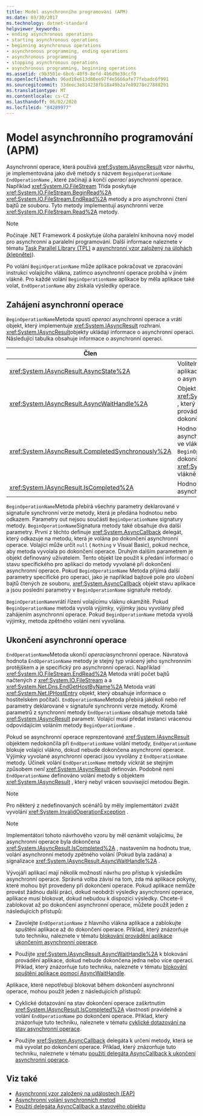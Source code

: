 ```yaml
---
title: Model asynchronního programování (APM)
ms.date: 03/30/2017
ms.technology: dotnet-standard
helpviewer_keywords:
- ending asynchronous operations
- starting asynchronous operations
- beginning asynchronous operations
- asynchronous programming, ending operations
- asynchronous programming
- stopping asynchronous operations
- asynchronous programming, beginning operations
ms.assetid: c9b3501e-6bc6-40f9-8efd-4b6d9e39ccf0
ms.openlocfilehash: 96ad18e613d68ee97f4e5666afe77febadc6f991
ms.sourcegitcommit: 33deec3e814238fb18a49b2a7e89278e27888291
ms.translationtype: MT
ms.contentlocale: cs-CZ
ms.lasthandoff: 06/02/2020
ms.locfileid: "84289977"
---
```

# <a name="asynchronous-programming-model-apm"></a>Model asynchronního programování (APM)
Asynchronní operace, která používá <xref:System.IAsyncResult> vzor návrhu, je implementována jako dvě metody s názvem `BeginOperationName` `EndOperationName` , které začínají a končí *operací* asynchronní operace. Například <xref:System.IO.FileStream> Třída poskytuje <xref:System.IO.FileStream.BeginRead%2A> <xref:System.IO.FileStream.EndRead%2A> metody a pro asynchronní čtení bajtů ze souboru. Tyto metody implementují asynchronní verze <xref:System.IO.FileStream.Read%2A> metody.  
  
> [!NOTE]
> Počínaje .NET Framework 4 poskytuje úloha paralelní knihovna nový model pro asynchronní a paralelní programování. Další informace naleznete v tématu [Task Parallel Library (TPL)](../parallel-programming/task-parallel-library-tpl.md) a [asynchronní vzor založený na úlohách (klepněte)](task-based-asynchronous-pattern-tap.md)).  
  
 Po volání `BeginOperationName` může aplikace pokračovat ve zpracování instrukcí volajícího vlákna, zatímco asynchronní operace probíhá v jiném vlákně. Pro každé volání `BeginOperationName` aplikace by měla aplikace také volat, `EndOperationName` aby získala výsledky operace.  
  
## <a name="beginning-an-asynchronous-operation"></a>Zahájení asynchronní operace  
 `BeginOperationName`Metoda spustí *operaci* asynchronní operace a vrátí objekt, který implementuje <xref:System.IAsyncResult> rozhraní. <xref:System.IAsyncResult>objekty ukládají informace o asynchronní operaci. Následující tabulka obsahuje informace o asynchronní operaci.  
  
|Člen|Popis|  
|------------|-----------------|  
|<xref:System.IAsyncResult.AsyncState%2A>|Volitelný objekt specifický pro aplikaci, který obsahuje informace o asynchronní operaci.|  
|<xref:System.IAsyncResult.AsyncWaitHandle%2A>|Objekt <xref:System.Threading.WaitHandle> , který lze použít k blokování provádění aplikace až do dokončení asynchronní operace.|  
|<xref:System.IAsyncResult.CompletedSynchronously%2A>|Hodnota, která označuje, zda byla asynchronní operace dokončena ve vlákně použitém pro volání `BeginOperationName` namísto dokončení v samostatném <xref:System.Threading.ThreadPool> vlákně.|  
|<xref:System.IAsyncResult.IsCompleted%2A>|Hodnota, která označuje, zda byla asynchronní operace dokončena.|  
  
 `BeginOperationName`Metoda přebírá všechny parametry deklarované v signatuře synchronní verze metody, která je předána hodnotou nebo odkazem. Parametry out nejsou součástí `BeginOperationName` signatury metody. `BeginOperationName`Signatura metody také obsahuje dva další parametry. První z těchto definuje <xref:System.AsyncCallback> delegát, který odkazuje na metodu, která je volána po dokončení asynchronní operace. Volající může určit `null` ( `Nothing` v Visual Basic), pokud nechce, aby metoda vyvolala po dokončení operace. Druhým dalším parametrem je objekt definovaný uživatelem. Tento objekt lze použít k předání informací o stavu specifického pro aplikaci do metody vyvolané při dokončení asynchronní operace. Pokud `BeginOperationName` Metoda přijímá další parametry specifické pro operaci, jako je například bajtové pole pro uložení bajtů čtených ze souboru, <xref:System.AsyncCallback> objekt stavu aplikace a jsou poslední parametry v `BeginOperationName` signatuře metody.  
  
 `BeginOperationName`vrátí řízení volajícímu vláknu okamžitě. Pokud `BeginOperationName` metoda vyvolá výjimky, výjimky jsou vyvolány před zahájením asynchronní operace. Pokud `BeginOperationName` metoda vyvolá výjimky, metoda zpětného volání není vyvolána.  
  
## <a name="ending-an-asynchronous-operation"></a>Ukončení asynchronní operace  
 `EndOperationName`Metoda ukončí *operaci*asynchronní operace. Návratová hodnota `EndOperationName` metody je stejný typ vrácený jeho synchronním protějškem a je specifický pro asynchronní operaci. Například <xref:System.IO.FileStream.EndRead%2A> Metoda vrátí počet bajtů načtených z <xref:System.IO.FileStream> a a <xref:System.Net.Dns.EndGetHostByName%2A> Metoda vrátí <xref:System.Net.IPHostEntry> objekt, který obsahuje informace o hostitelském počítači. `EndOperationName`Metoda přebírá jakékoli nebo ref parametry deklarované v signatuře synchronní verze metody. Kromě parametrů z synchronní metody `EndOperationName` obsahuje metoda také <xref:System.IAsyncResult> parametr. Volající musí předat instanci vrácenou odpovídajícím voláním metody `BeginOperationName` .  
  
 Pokud se asynchronní operace reprezentované <xref:System.IAsyncResult> objektem nedokončila při `EndOperationName` volání metody, `EndOperationName` blokuje volající vlákno, dokud nebude dokončena asynchronní operace. Výjimky vyvolané asynchronní operací jsou vyvolány z `EndOperationName` metody. Účinek volání `EndOperationName` metody víckrát se stejným způsobem není <xref:System.IAsyncResult> definován. Podobně není `EndOperationName` definováno volání metody s objektem <xref:System.IAsyncResult> , který nebyl vrácen související metodou Begin.  
  
> [!NOTE]
> Pro některý z nedefinovaných scénářů by měly implementátori zvážit vyvolání <xref:System.InvalidOperationException> .  
  
> [!NOTE]
> Implementátori tohoto návrhového vzoru by měl oznámit volajícímu, že asynchronní operace byla dokončena <xref:System.IAsyncResult.IsCompleted%2A> , nastavením na hodnotu true, volání asynchronní metody zpětného volání (Pokud byla zadána) a signalizace <xref:System.IAsyncResult.AsyncWaitHandle%2A> .  
  
 Vývojáři aplikací mají několik možností návrhu pro přístup k výsledkům asynchronní operace. Správná volba závisí na tom, zda má aplikace pokyny, které mohou být provedeny při dokončení operace. Pokud aplikace nemůže provést žádnou další práci, dokud neobdrží výsledky asynchronní operace, aplikace musí blokovat, dokud nebudou k dispozici výsledky. Chcete-li zablokovat až po dokončení asynchronní operace, můžete použít jeden z následujících přístupů:  
  
- Zavolejte `EndOperationName` z hlavního vlákna aplikace a zablokujte spuštění aplikace až do dokončení operace. Příklad, který znázorňuje tuto techniku, naleznete v tématu [blokování provádění aplikace ukončením asynchronní operace](blocking-application-execution-by-ending-an-async-operation.md).  
  
- Použijte <xref:System.IAsyncResult.AsyncWaitHandle%2A> k blokování provádění aplikace, dokud nebude dokončena jedna nebo více operací. Příklad, který znázorňuje tuto techniku, naleznete v tématu [blokování spuštění aplikace pomocí AsyncWaitHandle](blocking-application-execution-using-an-asyncwaithandle.md).  
  
 Aplikace, které nepotřebují blokovat během dokončení asynchronní operace, mohou použít jeden z následujících přístupů:  
  
- Cyklické dotazování na stav dokončení operace zaškrtnutím <xref:System.IAsyncResult.IsCompleted%2A> vlastnosti pravidelně a volání `EndOperationName` po dokončení operace. Příklad, který znázorňuje tuto techniku, naleznete v tématu [cyklické dotazování na stav asynchronní operace](polling-for-the-status-of-an-asynchronous-operation.md).  
  
- Použijte <xref:System.AsyncCallback> delegáta k určení metody, která se má vyvolat po dokončení operace. Příklad, který znázorňuje tuto techniku, naleznete v tématu [použití delegáta AsyncCallback k ukončení asynchronní operace](using-an-asynccallback-delegate-to-end-an-asynchronous-operation.md).  
  
## <a name="see-also"></a>Viz také

- [Asynchronní vzor založený na událostech (EAP)](event-based-asynchronous-pattern-eap.md)
- [Asynchronní volání synchronních metod](calling-synchronous-methods-asynchronously.md)
- [Použití delegáta AsyncCallback a stavového objektu](using-an-asynccallback-delegate-and-state-object.md)
